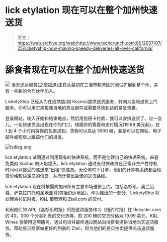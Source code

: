 # lick etylation 现在可以在整个加州快速送货 

> 原文：<https://web.archive.org/web/http://www.techcrunch.com:80/2007/07/25/licketyship-now-making-speedy-deliveries-all-over-california/>

# 舔食者现在可以在整个加州快速送货

[![](img/710dba675a872cc0739299f4110a6ab8.png)](https://web.archive.org/web/20220929211712/http://licketyship.com/) 当天送达服务([之前报道](https://web.archive.org/web/20220929211712/http://www.beta.techcrunch.com/tag/licketyship))正在从最初在三藩市和湾区的测试扩展到整个州，并有一些新的合作伙伴加入。

LicketyShip 已经从为在线商店(如 Kozmo)提供送货服务，转向为当地送货上门服务。你可以用它来投递当地的商业邮件或需要尽快到达的紧急包裹。

登录网站，输入开始和结束地点，然后用信用卡付款，就可以安排送货了。过一会儿，一名快递员会出现在你的门口，根据你的需要和支付情况(19.99 美元起)，在 1 到 4 个小时内将你的包裹送到。货物可以高达 5500 磅，甚至可以在网站、电子邮件或短信上跟踪他们的进度。

![lsdiag.png](img/14cf38ee4ac4caa5e6275fa20fdad362.png)

lick etylation 试图通过利用现有的快递系统，而不是创建自己的快递系统，来避免类似 Kozmo 的火焰熄灭。lick etylation 通过支付快递员在正常非生产性停机时间可以接受的递送来“出租”快递员。无论何时下订单，他们的计算机系统都会检查价格和快递员的信誉，从而计算出最佳的送货路线。

lick etylation 现在将按需向加州所有主要市场送货上门，包括洛杉矶、奥兰治县、萨克拉门托和圣地亚哥(包括边远地区)。作为推出的一部分，LicketyShip 将处理洛杉矶时报，K&L 葡萄酒和 Ztail.com 的交付。

利用他们的 API,《洛杉矶时报》将把这项服务作为《纽约时报》在 Recycler.com 的 40，000 个分类列表的交付选择。前 200 磅的交货价格为 19.99 美元。K&L Wines 将使用这项服务，通过电话并最终通过网站向消费者提供当地当天送货服务。帮助易贝商家做更好的列表的 Ztail，将为他们的易贝拍卖提供点击送货服务。